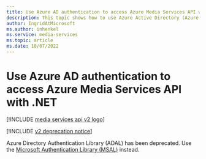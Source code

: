 ```yaml
---
title: Use Azure AD authentication to access Azure Media Services API with .NET
description: This topic shows how to use Azure Active Directory (Azure AD) authentication to access Azure Media Services (AMS) API with .NET.
author: IngridAtMicrosoft
ms.author: inhenkel
ms.service: media-services
ms.topic: article
ms.date: 10/07/2022
---
```


# Use Azure AD authentication to access Azure Media Services API with .NET

[!INCLUDE [media services api v2 logo](./includes/v2-hr.md)]

[!INCLUDE [v2 deprecation notice](../latest/includes/v2-deprecation-notice.md)]

Azure Directory Authentication Library (ADAL) has been deprecated.  Use the [Microsoft Authentication Library (MSAL)](https://learn.microsoft.com/azure/active-directory/develop/msal-overview) instead.
